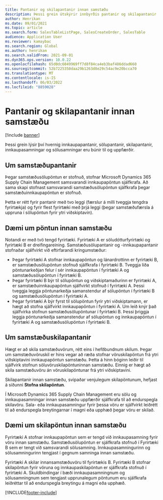 ```yaml
---
title: Pantanir og skilapantanir innan samstæðu
description: Þessi grein útskýrir innbyrðis pantanir og skilapantanir
author: Henrikan
ms.date: 09/01/2021
ms.topic: article
ms.search.form: SalesTableListPage, SalesCreateOrder, SalesTable
audience: Application User
ms.reviewer: kamaybac
ms.search.region: Global
ms.author: henrikan
ms.search.validFrom: 2021-09-01
ms.dyn365.ops.version: 10.0.22
ms.openlocfilehash: 65d0dc6049969ff7d8f84ca4eb3baf486ddad660
ms.sourcegitcommit: 52b7225350daa29b1263d8e29c54ac9e20bcca70
ms.translationtype: MT
ms.contentlocale: is-IS
ms.lasthandoff: 06/03/2022
ms.locfileid: "8859028"
---
```

# <a name="intercompany-orders-and-return-orders"></a>Pantanir og skilapantanir innan samstæðu

[!include [banner](../../includes/banner.md)]

Þessi grein lýsir því hvernig innkaupapantanir, sölupantanir, skilapantanir, innkaupasamningar og sölusamningar eru búnir til og uppfærðir.

## <a name="about-intercompany-orders"></a>Um samstæðupantanir

Þegar samstæðusölupöntun er stofnuð, stofnar Microsoft Dynamics 365 Supply Chain Management samsvarandi innkaupapöntun sjálfkrafa. Að sama skapi stofnast samsvarandi samstæðusölupöntun sjálfkrafa þegar samstæðuinnkaupapöntun er stofnuð.

Þetta er rétt fyrir pantanir með tvo leggi (færslur á milli tveggja tengdra fyrirtækja) og fyrir flest fyrirtæki með þrjá leggi (þegar samstæðufærsla á uppruna í sölupöntun fyrir ytri viðskiptavin).

## <a name="intercompany-order-example"></a>Dæmi um pöntun innan samstæðu

Notandi er með tvö tengd fyrirtæki. Fyrirtæki A er  söludótturfyrirtæki og fyrirtæki B er dreifingareining. Samstæðusölupantanir og -innkaupapantanir stofnaðar sjálfvirkt við eftirfarandi kringumstæður:

- Þegar fyrirtæki A stofnar innkaupapöntun og lánardrottinn er fyrirtæki B, er samstæðusölupöntun stofnuð sjálfkrafa í fyrirtæki B. Tveggja liða pöntunarkeðjan felur í sér innkaupapöntun í fyrirtæki A og samstæðusölupöntun í fyrirtæki B.
- Þegar fyrirtæki B býr til sölupöntun og viðskiptamaðurinn er fyrirtæki A, er samstæðuinnkaupapöntun sjálfvirkt stofnuð í fyrirtæki A. Þessi tveggja leggja pöntunarkeðja samanstendur af sölupöntun í fyrirtæki B og samstæðusölupöntun í fyrirtæki A.
- Þegar fyrirtæki A býr fyrst til sölupöntun fyrir ytri viðskiptamann, er hægt að stofna sjálfvirkt innkaupapöntun í fyrirtæki A. Um leið knýr það sjálfvirka stofnun samstæðusölupöntunar í fyrirtæki B. Þessi þriggja leggja pöntunarkeðja samanstendur af sölupöntun og innkaupapöntun í fyrirtæki A og samstæðusölupöntun í fyrirtæki B.

## <a name="about-intercompany-return-orders"></a>Um samstæðuskilapantanir

Hægt er að skila samstæðuvörum, rétt eins í hefðbundnum skilum. Þegar um samstæðuvöruskil er hins vegar að ræða stofnar vöruskilapöntun frá ytri viðskiptavini innkaupapöntun samstæðu. Þetta á hinn bóginn leiðir til sjálfvirk stofnun söluvöruskilapöntuninnan samstæðu. Einnig er hægt að skila samstæðuvöru án vöruskilapöntunar frá ytri viðskiptavini.

Skilapantanir innan samstæðu, svipaðar venjulegum skilapöntunum, hefjast á síðunni **Stofna skilapöntun**.

Í Microsoft Dynamics 365 Supply Chain Management eru sölu og innkaupasamningar innan samstæðu uppfærðir sjálfkrafa til að endurspegla skilavöru. Sala- eða innkaupasamningur fyrir þessa vöru er sjálfvirkt leiðrétt til að endurspegla breytingarnar í magni eða upphæð þegar vöru er skilað.

## <a name="intercompany-return-order-example"></a>Dæmi um skilapöntun innan samstæðu

Fyrirtæki A stofnar innkaupapöntun sem er tengd við innkaupasamning fyrir vöru innan samstæðu. Samstæðusölupöntun er sjálfkrafa stofnuð í Fyrirtæki B sem er tengt við samsvarandi sölusamning. Innkaupasamningurinn og sölusamningurinn tengjast í gegnum samninga innan samstæðu.

Fyrirtæki A skilar innansamstæðuvöru til fyrirtækis B. Fyrirtæki B stofnar skilapöntun fyrir vöruna og innkaupaskilapöntun er sjálfkrafa stofnuð í fyrirtæki A. Skuldbindingar í bæði innkaupasamningnum og sölusamningnum sem tengjast upprunalegum pöntunum eru sjálfkrafa leiðréttar til að endurspegla breytingu á magni eða upphæð.

[!INCLUDE[footer-include](../../includes/footer-banner.md)]
